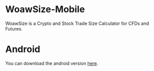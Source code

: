 # WoawSize-Mobile
WoawSize is a Crypto and Stock Trade Size Calculator for CFDs and Futures.

# Android
You can download the android version [here]([url](https://drive.google.com/file/d/1j90zTV2yjH67o0u72XQ0bapLy8YNzRFu/view?usp=sharing)https://drive.google.com/file/d/1j90zTV2yjH67o0u72XQ0bapLy8YNzRFu/view?usp=sharing).
